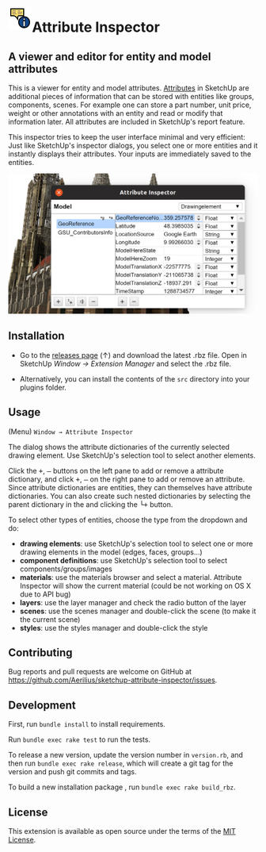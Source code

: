 <img alt="logo" src="./src/ae_attribute_inspector/images/icon.png" align="left" /><h1>Attribute Inspector</h1>

<h2>A viewer and editor for entity and model attributes</h2>

This is a viewer for entity and model attributes. [Attributes](http://ruby.sketchup.com/Sketchup/AttributeDictionary.html) in SketchUp are additional pieces of information that can be stored with entities like groups, components, scenes. For example one can store a part number, unit price, weight or other annotations with an entity and read or modify that information later. All attributes are included in SketchUp's report feature.

This inspector tries to keep the user interface minimal and very efficient: Just like SketchUp's inspector dialogs, you select one or more entities and it instantly displays their attributes. Your inputs are immediately saved to the entities.

<p align="center"><img alt="logo" src="./screenshots/model_selection.png" width="628" /></p>

## Installation

- Go to the [releases page](https://github.com/Aerilius/sketchup-attribute-inspector/releases/) (↑) and download the latest .rbz file. Open in SketchUp _Window → Extension Manager_ and select the .rbz file.

- Alternatively, you can install the contents of the `src` directory into your plugins folder.

## Usage

(Menu) `Window → Attribute Inspector`

The dialog shows the attribute dictionaries of the currently selected drawing element. Use SketchUp's selection tool to select another elements.

Click the <kbd>+</kbd>, <kbd>‒</kbd> buttons on the left pane to add or remove a attribute dictionary, and click <kbd>+</kbd>, <kbd>‒</kbd> on the right pane to add or remove an attribute. Since attribute dictionaries are entities, they can themselves have attribute dictionaries. You can also create such nested dictionaries by selecting the parent dictionary in the and clicking the <kbd>└+</kbd> button.

To select other types of entities, choose the type from the dropdown and do:

- **drawing elements**: use SketchUp's selection tool to select one or more drawing elements in the model (edges, faces, groups…)
- **component definitions**: use SketchUp's selection tool to select components/groups/images
- **materials**: use the materials browser and select a material. Attribute Inspector will show the current material (could be not working on OS X due to API bug)
- **layers**: use the layer manager and check the radio button of the layer
- **scenes**: use the scenes manager and double-click the scene (to make it the current scene)
- **styles**: use the styles manager and double-click the style


## Contributing

Bug reports and pull requests are welcome on GitHub at https://github.com/Aerilius/sketchup-attribute-inspector/issues.

## Development

First, run `bundle install` to install requirements.

Run `bundle exec rake test` to run the tests.

To release a new version, update the version number in `version.rb`, and then run `bundle exec rake release`, which will create a git tag for the version and push git commits and tags.

To build a new installation package , run `bundle exec rake build_rbz`.

## License

This extension is available as open source under the terms of the [MIT License](http://opensource.org/licenses/MIT).
